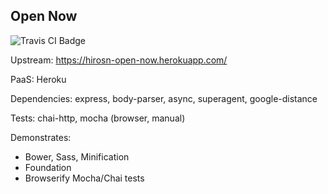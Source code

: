 ## Open Now
<img src="https://travis-ci.org/HIROSN/build-tools.svg" alt="Travis CI Badge"></img>

Upstream: https://hirosn-open-now.herokuapp.com/

PaaS: Heroku

Dependencies: express, body-parser, async, superagent, google-distance

Tests: chai-http, mocha (browser, manual)

Demonstrates:
- Bower, Sass, Minification
- Foundation
- Browserify Mocha/Chai tests
